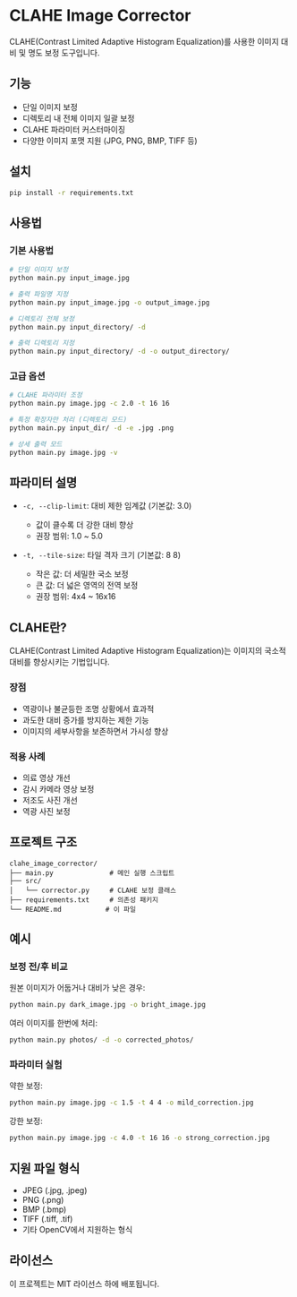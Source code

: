 # CLAHE Image Corrector

CLAHE(Contrast Limited Adaptive Histogram Equalization)를 사용한 이미지 대비 및 명도 보정 도구입니다.

## 기능

- 단일 이미지 보정
- 디렉토리 내 전체 이미지 일괄 보정
- CLAHE 파라미터 커스터마이징
- 다양한 이미지 포맷 지원 (JPG, PNG, BMP, TIFF 등)

## 설치

```bash
pip install -r requirements.txt
```

## 사용법

### 기본 사용법

```bash
# 단일 이미지 보정
python main.py input_image.jpg

# 출력 파일명 지정
python main.py input_image.jpg -o output_image.jpg

# 디렉토리 전체 보정
python main.py input_directory/ -d

# 출력 디렉토리 지정
python main.py input_directory/ -d -o output_directory/
```

### 고급 옵션

```bash
# CLAHE 파라미터 조정
python main.py image.jpg -c 2.0 -t 16 16

# 특정 확장자만 처리 (디렉토리 모드)
python main.py input_dir/ -d -e .jpg .png

# 상세 출력 모드
python main.py image.jpg -v
```

## 파라미터 설명

- `-c, --clip-limit`: 대비 제한 임계값 (기본값: 3.0)
  - 값이 클수록 더 강한 대비 향상
  - 권장 범위: 1.0 ~ 5.0

- `-t, --tile-size`: 타일 격자 크기 (기본값: 8 8)
  - 작은 값: 더 세밀한 국소 보정
  - 큰 값: 더 넓은 영역의 전역 보정
  - 권장 범위: 4x4 ~ 16x16

## CLAHE란?

CLAHE(Contrast Limited Adaptive Histogram Equalization)는 이미지의 국소적 대비를 향상시키는 기법입니다.

### 장점
- 역광이나 불균등한 조명 상황에서 효과적
- 과도한 대비 증가를 방지하는 제한 기능
- 이미지의 세부사항을 보존하면서 가시성 향상

### 적용 사례
- 의료 영상 개선
- 감시 카메라 영상 보정
- 저조도 사진 개선
- 역광 사진 보정

## 프로젝트 구조

```
clahe_image_corrector/
├── main.py              # 메인 실행 스크립트
├── src/
│   └── corrector.py     # CLAHE 보정 클래스
├── requirements.txt     # 의존성 패키지
└── README.md           # 이 파일
```

## 예시

### 보정 전/후 비교

원본 이미지가 어둡거나 대비가 낮은 경우:
```bash
python main.py dark_image.jpg -o bright_image.jpg
```

여러 이미지를 한번에 처리:
```bash
python main.py photos/ -d -o corrected_photos/
```

### 파라미터 실험

약한 보정:
```bash
python main.py image.jpg -c 1.5 -t 4 4 -o mild_correction.jpg
```

강한 보정:
```bash
python main.py image.jpg -c 4.0 -t 16 16 -o strong_correction.jpg
```

## 지원 파일 형식

- JPEG (.jpg, .jpeg)
- PNG (.png)
- BMP (.bmp)
- TIFF (.tiff, .tif)
- 기타 OpenCV에서 지원하는 형식

## 라이선스

이 프로젝트는 MIT 라이선스 하에 배포됩니다.